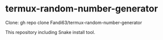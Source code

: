 # termux-random-number-generator
Clone: gh repo clone Fandi63/termux-random-number-generator

This repository including Snake install tool.
